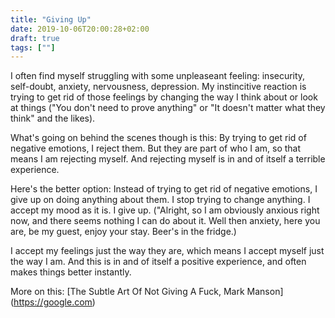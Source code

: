 ```yaml
---
title: "Giving Up"
date: 2019-10-06T20:00:28+02:00
draft: true
tags: [""] 
---
```


I often find myself struggling with some unpleaseant feeling: insecurity,
self-doubt, anxiety, nervousness, depression. My instincitive reaction is trying
to get rid of those feelings by changing the way I think about or look at
things ("You don't need to prove anything" or "It doesn't matter what they
think" and the likes).

What's going on behind the scenes though is this:
By trying to get rid of negative emotions, I reject them. But they are part of
who I am, so that means I am rejecting myself. And rejecting myself is in and of
itself a terrible experience.

Here's the better option:
Instead of trying to get rid of negative emotions, I give up on doing anything
about them. I stop trying to change anything. I accept my mood as it is. I give
up. ("Alright, so I am obviously anxious right now, and there seems
nothing I can do about it. Well then anxiety, here you are, be my guest, enjoy
your stay. Beer's in the fridge.)

I accept my feelings just the way they are, which means I accept myself just the
way I am. And this is in and of itself a positive experience, and often makes
things better instantly.

More on this: [The Subtle Art Of Not Giving A Fuck, Mark Manson]
(https://google.com)

